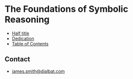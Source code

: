 # The Foundations of Symbolic Reasoning

* [Half title](half-title.md)
* [Dedication](dedication.md)
* [Table of Contents](table-of-contents.md)

## Contact

- james.smith@djalbat.com
